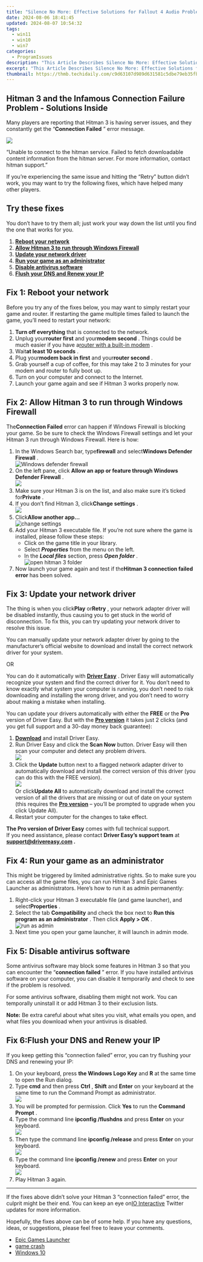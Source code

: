 ```yaml
---
title: "Silence No More: Effective Solutions for Fallout 4 Audio Problems on PC"
date: 2024-08-06 18:41:45
updated: 2024-08-07 10:54:32
tags:
  - win11
  - win10
  - win7
categories:
  - ProgramIssues
description: "This Article Describes Silence No More: Effective Solutions for Fallout 4 Audio Problems on PC"
excerpt: "This Article Describes Silence No More: Effective Solutions for Fallout 4 Audio Problems on PC"
thumbnail: https://thmb.techidaily.com/c9d63107d989d631581c5dbe79eb35fbfb926a1d51af5b4f90784c648af3957e.png
---
```


## Hitman 3 and the Infamous Connection Failure Problem - Solutions Inside

Many players are reporting that Hitman 3 is having server issues, and they constantly get the “**Connection Failed** ” error message.

![](https://images.drivereasy.com/wp-content/uploads/2021/01/connection-failed-1200x675.png)

 “Unable to connect to the hitman service. Failed to fetch downloadable content information from the hitman server. For more information, contact hitman support.”

 If you’re experiencing the same issue and hitting the “Retry” button didn’t work, you may want to try the following fixes, which have helped many other players.

## Try these fixes

 You don’t have to try them all; just work your way down the list until you find the one that works for you.

1. **[Reboot your network](https://tools.techidaily.com/drivereasy/download/)**
2. **[Allow Hitman 3 to run through Windows Firewall](https://tools.techidaily.com/drivereasy/download/)**
3. **[Update your network driver](https://tools.techidaily.com/drivereasy/download/)**
4. **[Run your game as an administrator](https://tools.techidaily.com/drivereasy/download/)**
5. **[Disable antivirus software](https://tools.techidaily.com/drivereasy/download/)**
6. **[Flush your DNS and Renew your IP](https://tools.techidaily.com/drivereasy/download/)**

## Fix 1: Reboot your network

 Before you try any of the fixes below, you may want to simply restart your game and router. If restarting the game multiple times failed to launch the game, you’ll need to restart your network:

1. **Turn off everything** that is connected to the network.
2. Unplug your**router first** and your**modem second** . Things could be much easier if you have a[router with a built-in modem](https://www.amazon.com/NETGEAR-Nighthawk-C7000-Compatible-Providers-including/dp/B0781Z5PCL/?tag=drivereasycom-20) .
3. Wait**at least 10 seconds** .
4. Plug your**modem back in first** and your**router second** .
5. Grab yourself a cup of coffee, for this may take 2 to 3 minutes for your modem and router to fully boot up.
6. Turn on your computer and connect to the Internet.
7. Launch your game again and see if Hitman 3 works properly now.

## Fix 2: Allow Hitman 3 to run through Windows Firewall

 The**Connection Failed** error can happen if Windows Firewall is blocking your game. So be sure to check the Windows Firewall settings and let your Hitman 3 run through Windows Firewall. Here is how:

1. In the Windows Search bar, type**firewall** and select**Windows Defender Firewall** .  
![Windows defender firewall](https://images.drivereasy.com/wp-content/uploads/2021/01/Windows-firewall.jpg)
2. On the left pane, click **Allow an app or feature through Windows Defender Firewall** .  
![](https://images.drivereasy.com/wp-content/uploads/2021/01/allow-app.jpg)
3. Make sure your Hitman 3 is on the list, and also make sure it’s ticked for**Private** .
4. If you don’t find Hitman 3, click**Change settings** .  
![](https://images.drivereasy.com/wp-content/uploads/2021/01/change-settings.jpg)
5. Click**Allow another app…**  
![change settings](https://images.drivereasy.com/wp-content/uploads/2021/01/allow-another-app.jpg)
6. Add your Hitman 3 executable file. If you’re not sure where the game is installed, please follow these steps:  
   * Click on the game title in your library.  
   * Select _**Properties**_ from the menu on the left.  
   * In the _**Local files**_ section, press _**Open folder**_ .  
   ![open hitman 3 folder](https://images.drivereasy.com/wp-content/uploads/2021/01/Open-folders.png)
7. Now launch your game again and test if the**Hitman 3 connection failed error** has been solved.

## Fix 3: Update your network driver

 The thing is when you click**Play** or**Retry** , your network adapter driver will be disabled instantly, thus causing you to get stuck in the world of disconnection. To fix this, you can try updating your network driver to resolve this issue.

 You can manually update your network adapter driver by going to the manufacturer’s official website to download and install the correct network driver for your system.

OR

 You can do it automatically with **[Driver Easy](https://tools.techidaily.com/drivereasy/download/)**  . Driver Easy will automatically recognize your system and find the correct driver for it. You don’t need to know exactly what system your computer is running, you don’t need to risk downloading and installing the wrong driver, and you don’t need to worry about making a mistake when installing.

 You can update your drivers automatically with either the **FREE** or the **Pro** version of Driver Easy. But with the **[Pro version](https://tools.techidaily.com/drivereasy/download/)**  it takes just 2 clicks (and you get full support and a 30-day money back guarantee):

1. **[Download](https://tools.techidaily.com/drivereasy/download/)**  and install Driver Easy.
2. Run Driver Easy and click the **Scan Now** button. Driver Easy will then scan your computer and detect any problem drivers.  
![](https://images.drivereasy.com/wp-content/uploads/2020/12/Scan-now-1.jpg)
3. Click the **Update** button next to a flagged network adapter driver to automatically download and install the correct version of this driver (you can do this with the FREE version).  
![](https://images.drivereasy.com/wp-content/uploads/2020/10/update-network-adapter-driver.jpg)  
 Or click**Update All** to automatically download and install the correct version of all the drivers that are missing or out of date on your system (this requires the **[Pro version](https://tools.techidaily.com/drivereasy/download/)**  – you’ll be prompted to upgrade when you click Update All).
4. Restart your computer for the changes to take effect.

**The Pro version of Driver Easy** comes with full technical support.  
 If you need assistance, please contact **Driver Easy’s support team** at **[support@drivereasy.com](https://tools.techidaily.com/drivereasy/download/) .**

## Fix 4: Run your game as an administrator

 This might be triggered by limited administrative rights. So to make sure you can access all the game files, you can run Hitman 3 and Epic Games Launcher as administrators. Here’s how to run it as admin permanently:

1. Right-click your Hitman 3 executable file (and game launcher), and select**Properties** .
2. Select the tab **Compatibility** and check the box next to **Run this program as an administrator** . Then click **Apply > OK** .  
![run as admin](https://images.drivereasy.com/wp-content/uploads/2021/01/run-as-admin.jpg)
3. Next time you open your game launcher, it will launch in admin mode.

## Fix 5: Disable antivirus software

 Some antivirus software may block some features in Hitman 3 so that you can encounter the “**connection failed** ” error. If you have installed antivirus software on your computer, you can disable it temporarily and check to see if the problem is resolved.

 For some antivirus software, disabling them might not work. You can temporally uninstall it or add Hitman 3 to their exclusion lists.

**Note:** Be extra careful about what sites you visit, what emails you open, and what files you download when your antivirus is disabled.

## Fix 6:**Flush your DNS and Renew your IP**

 If you keep getting this “connection failed” error, you can try flushing your DNS and renewing your IP:

1. On your keyboard, press **the Windows Logo Key** and **R** at the same time to open the Run dialog.
2. Type **cmd**  and then press **Ctrl** , **Shift**  and **Enter**  on your keyboard at the same time to run the Command Prompt as administrator.  
![](https://images.drivereasy.com/wp-content/uploads/2021/01/Snap8-5.jpg)
3. You will be prompted for permission. Click **Yes** to run the **Command Prompt** .
4. Type the command line **ipconfig /flushdns**  and press **Enter**  on your keyboard.  
![](https://images.drivereasy.com/wp-content/uploads/2021/01/Snap9-5.jpg)
5. Then type the command line **ipconfig /release**  and press **Enter**  on your keyboard.  
![](https://images.drivereasy.com/wp-content/uploads/2021/01/Snap11-5.jpg)
6. Type the command line **ipconfig /renew**  and press **Enter**  on your keyboard.  
![](https://images.drivereasy.com/wp-content/uploads/2021/01/Snap12-5.jpg)
7. Play Hitman 3 again.

---

 If the fixes above didn’t solve your Hitman 3 “connection failed” error, the culprit might be their end. You can keep an eye on[IO Interactive](https://twitter.com/IOInteractive) Twitter updates for more information.

 Hopefully, the fixes above can be of some help. If you have any questions, ideas, or suggestions, please feel free to leave your comments.

* [Epic Games Launcher](https://tools.techidaily.com/drivereasy/download/)
* [game crash](https://tools.techidaily.com/drivereasy/download/)
* [Windows 10](https://tools.techidaily.com/drivereasy/download/)

<ins class="adsbygoogle"
     style="display:block"
     data-ad-format="autorelaxed"
     data-ad-client="ca-pub-7571918770474297"
     data-ad-slot="1223367746"></ins>



<ins class="adsbygoogle"
     style="display:block"
     data-ad-client="ca-pub-7571918770474297"
     data-ad-slot="8358498916"
     data-ad-format="auto"
     data-full-width-responsive="true"></ins>
